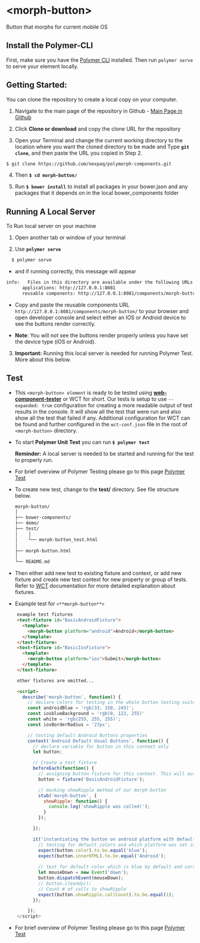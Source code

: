 # \<morph-button\>

Button that morphs for current mobile OS

## Install the Polymer-CLI

First, make sure you have the [Polymer CLI](https://www.npmjs.com/package/polymer-cli) installed. Then run `polymer serve` to serve your element locally.


## Getting Started:
You can clone the repository to create a local copy on your computer. 

  1. Navigate to the main page of the repository in Github - [Main Page in Github][Main Page]

  2. Click **Clone or download** and copy the clone URL for the repository

  3. Open your Terminal and change the current working directory to the location where you want the cloned directory to be made and Type **`git clone`**, and then paste the URL you copied in Step 2.
  ```bash
  $ git clone https://github.com/nexpaq/polymorph-components.git
  ```

  4. Then **`$ cd morph-button/`**

  5. Run **`$ bower install`** to install all packages in your bower.json and any packages that it depends on in the local bower_components folder

## Running A Local Server
  To Run local server on your machine
  
  1. Open another tab  or window of your terminal

  2. Use **`polymer serve`** 

  ```bash
    $ polymer serve
  ```

  - and if running correctly, this message will appear

  ```bash
  info:   Files in this directory are available under the following URLs
        applications: http://127.0.0.1:8081
        reusable components: http://127.0.0.1:8081/components/morph-button/
  ```

  - Copy and paste the reusable components URL `http://127.0.0.1:8081/components/morph-button/` to your browser and open developer console and select either an IOS or Android device to see the buttons render correctly. 

  - **Note**: You will not see the buttons render properly unless you have set the device type (iOS or Android). 

  3. **Important:** Running this local server is needed for running Polymer Test. More about this below.

## Test
  - This `<morph-button> element` is ready to be tested using [**web-component-tester**][WCT] or WCT for short. Our tests is setup to use `--expanded: true` configuration for creating a more readable output of test results in the console. It will show all the test that were run and also show all the test that failed if any. Additional configuration for WCT can be found and further configured in the `wct-conf.json` file in the root of `<morph-button>` directory.

  - To start **Polymer Unit Test** you can run **`$ polymer test`** 

    **Reminder:** A local server is needed to be started and running for the test to properly run. 

  - For brief overview of Polymer Testing please go to this page [Polymer Test][Polymer Test]

  - To create new test, change to the **test/** directory. See file structure below.

    ```bash
    morph-button/
    │
    ├── bower-components/
    ├── demo/
    ├── test/
    │    │
    │    └── morph-button_test.html
    │
    ├── morph-button.html
    │
    └── README.md
    ```
  - Then either add new test to existing fixture and context, or add new fixture and create new test context for new property or group of tests. Refer to [WCT][WCT] documentation for more detailed explanation about fixtures. 

  - Example test for `<**morph-button**>`

```html
    example test fixtures
    <test-fixture id="BasicAndroidFixture">
      <template>
        <morph-button platform="android">Android</morph-button>
      </template>
    </test-fixture>
    <test-fixture id="BasicIosFixture">
      <template>
        <morph-button platform="ios">Submit</morph-button>
      </template>
    </test-fixture>

    other fixtures are omitted...

    <script>
      describe('morph-button', function() {
        // declare colors for testing in the whole button testing suite
        const androidBlue = 'rgb(33, 150, 243)';
        const iosblueBackground = 'rgb(0, 122, 255)'
        const white = 'rgb(255, 255, 255)';
        const iosBorderRadius = '27px';

        // testing default Android Buttons properties
        context('Android Default Usual Buttons', function() {
          // declare variable for button in this context only
          let button;

          // Create a test fixture
          beforeEach(function() {
            // assigning button fixture for this context. This will automatically removed on the teardown phase of this test context
            button = fixture('BasicAndroidFixture');

            // mocking showRipple method of our morph-button
            stub('morph-button', {
              showRipple: function() {
                console.log('showRipple was called!');
              }
            });

          });

          it('instantiating the button on android platform with default properties works', function() {
            // testing for default colors and which platform was set in html markup
            expect(button.color).to.be.equal('blue');
            expect(button.innerHTML).to.be.equal('Android');
            
            // test for default color which is blue by default and correct string is added
            let mouseDown = new Event('down');
            button.dispatchEvent(mouseDown);
            // button.cleanUp();
            // Count # of calls to showRipple
            expect(button.showRipple.callCount).to.be.equal(1);
          });

        });
    </script>
```

  - For brief overview of Polymer Testing please go to this page [Polymer Test][Polymer Test]

[Main Page]: https://github.com/nexpaq/polymorph-components

[WCT]: https://github.com/Polymer/web-component-tester  

[Polymer Test]: https://www.polymer-project.org/2.0/docs/tools/tests